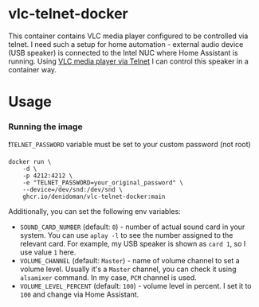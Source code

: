 # vlc-telnet-docker

This container contains VLC media player configured to be controlled via telnet. I need such a setup for home automation - external audio device (USB speaker) is connected to the Intel NUC where Home Assistant is running. Using [VLC media player via Telnet](https://www.home-assistant.io/integrations/vlc_telnet/) I can control this speaker in a container way.

# Usage

### Running the image

❗`TELNET_PASSWORD` variable must be set to your custom password (not root)
````
docker run \
    -d \
    -p 4212:4212 \
    -e "TELNET_PASSWORD=your_original_password" \
    --device=/dev/snd:/dev/snd \
    ghcr.io/denidoman/vlc-telnet-docker:main
````

Additionally, you can set the following env variables:

- `SOUND_CARD_NUMBER` (default: `0`) - number of actual sound card in your system. You can use `aplay -l` to see the number assigned to the relevant card. For example, my USB speaker is shown as `card 1`, so I use value `1` here.
- `VOLUME_CHANNEL` (default: `Master`) - name of volume channel to set a volume level. Usually it's a `Master` channel, you can check it using `alsamixer` command. In my case, `PCM` channel is used.
- `VOLUME_LEVEL_PERCENT` (default: `100`) - volume level in percent. I set it to `100` and change via Home Assistant.
